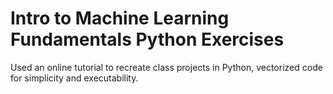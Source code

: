 # Intro to Machine Learning Fundamentals Python Exercises
Used an online tutorial to recreate class projects in Python, vectorized code for simplicity and executability. 
